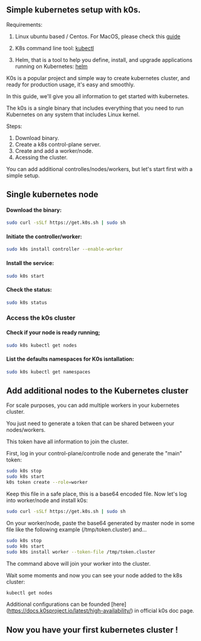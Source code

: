 ## Simple kubernetes setup with k0s.

Requirements:

1. Linux ubuntu based  / Centos. For MacOS, please check this [guide](https://github.com/neonlabsorg/infrastructure-kubernetes/blob/main/docs/k8s-macos.MD)

2. K8s command line tool: [kubectl](https://kubernetes.io/docs/tasks/tools/install-kubectl-linux/)

3. Helm, that is a tool to help you define, install, and upgrade applications running on Kubernetes: [helm](https://helm.sh/docs/intro/install/)

K0s is a popular project and simple way to create kubernetes cluster, and ready for production usage, it's easy and smoothly.

In this guide, we'll give you all information to get started with kubernetes. 

The k0s is a single binary that includes everything that you need to run Kubernetes on any system that includes Linux kernel.

Steps:

1. Download binary.
2. Create a k8s control-plane server.
3. Create and add a worker/node.
4. Acessing the cluster.

You can add additional controlles/nodes/workers, but let's start first with a simple setup.

## Single kubernetes node 

#### Download the binary:

```bash 
sudo curl -sSLf https://get.k0s.sh | sudo sh
````

#### Initiate the controller/worker:

```bash 
sudo k0s install controller --enable-worker
````

#### Install the service:

```bash
sudo k0s start
```

#### Check the status:

```bash
sudo k0s status
```

### Access the k0s cluster

#### Check if your node is ready running;

```bash
sudo k0s kubectl get nodes
```

#### List the defaults namespaces for K0s isntallation:

```bash
sudo k0s kubectl get namespaces
```

## Add additional nodes to the Kubernetes cluster

For scale purposes, you can add multiple workers in your kubernetes cluster. 

You just need to generate a token that can be shared between your nodes/workers.

This token have all information to join the cluster.

First, log in your control-plane/controlle node and generate the "main" token:

```bash
sudo k0s stop
sudo k0s start
k0s token create --role=worker
```

Keep this file in a safe place, this is a base64 encoded file. Now let's log into worker/node and install k0s:

```bash
sudo curl -sSLf https://get.k0s.sh | sudo sh
```

On your worker/node, paste the base64 generated by master node in some file like the following example (/tmp/token.cluster) and...


```bash
sudo k0s stop
sudo k0s start
sudo k0s install worker --token-file /tmp/token.cluster
```

The command above will join your worker into the cluster.

Wait some moments and now you can see your node added to the k8s cluster:

```bash
kubectl get nodes
```

Additional configurations can be founded [here] (https://docs.k0sproject.io/latest/high-availability/) in official k0s doc page.

## Now you have your first kubernetes cluster !










